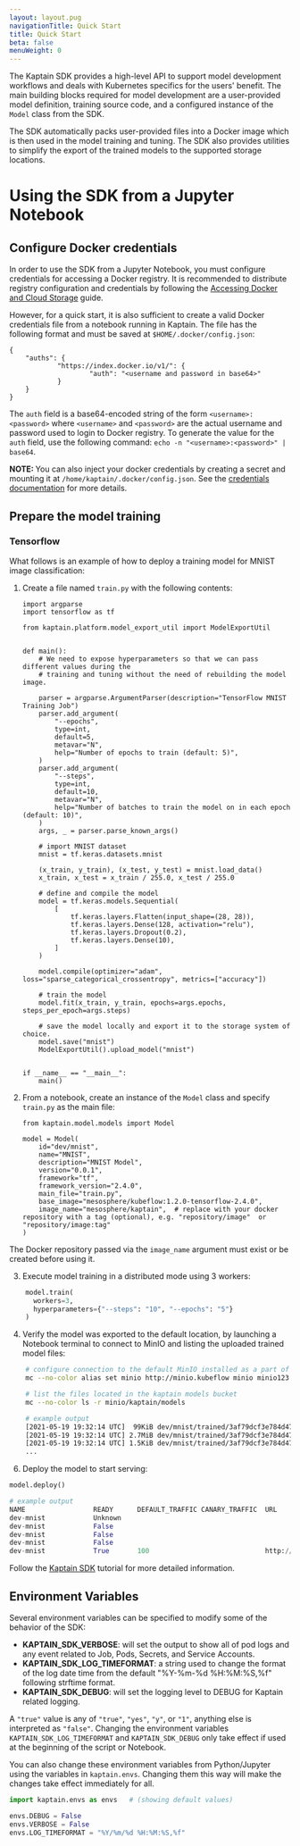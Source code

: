 ```yaml
---
layout: layout.pug
navigationTitle: Quick Start
title: Quick Start
beta: false
menuWeight: 0
---
```


The Kaptain SDK provides a high-level API to support model development workflows and deals with Kubernetes specifics for the
users' benefit. The main building blocks required for model development are a user-provided model definition,
training source code, and a configured instance of the `Model` class from the SDK.

The SDK automatically packs user-provided files into a Docker image which is then used in the model training and
tuning. The SDK also provides utilities to simplify the export of the trained models to the supported storage locations.

# Using the SDK from a Jupyter Notebook

## Configure Docker credentials

In order to use the SDK from a Jupyter Notebook, you must configure credentials for accessing a Docker
registry. It is recommended to distribute registry configuration and credentials by following the
[Accessing Docker and Cloud Storage][credentials] guide.

However, for a quick start, it is also sufficient to create a valid Docker credentials file from a notebook
running in Kaptain. The file has the following format and must be saved at `$HOME/.docker/config.json`:

    {
        "auths": {
                "https://index.docker.io/v1/": {
                        "auth": "<username and password in base64>"
                }
        }
    }

The `auth` field is a base64-encoded string of the form `<username>:<password>` where `<username>` and `<password>` are
the actual username and password used to login to Docker registry. To generate the value for the `auth` field, use the following
command: `echo -n "<username>:<password>" | base64`.

<p class="message--note">
<strong>NOTE: </strong>You can also inject your docker credentials by creating a secret and
mounting it at <code>/home/kaptain/.docker/config.json</code>.  See the <a href="../credentials/">credentials documentation</a> for more details.
</p>

## Prepare the model training

### Tensorflow

What follows is an example of how to deploy a training model for MNIST image classification:

1.  Create a file named `train.py` with the following contents:

    ```
    import argparse
    import tensorflow as tf

    from kaptain.platform.model_export_util import ModelExportUtil


    def main():
        # We need to expose hyperparameters so that we can pass different values during the
        # training and tuning without the need of rebuilding the model image.

        parser = argparse.ArgumentParser(description="TensorFlow MNIST Training Job")
        parser.add_argument(
            "--epochs",
            type=int,
            default=5,
            metavar="N",
            help="Number of epochs to train (default: 5)",
        )
        parser.add_argument(
            "--steps",
            type=int,
            default=10,
            metavar="N",
            help="Number of batches to train the model on in each epoch (default: 10)",
        )
        args, _ = parser.parse_known_args()

        # import MNIST dataset
        mnist = tf.keras.datasets.mnist

        (x_train, y_train), (x_test, y_test) = mnist.load_data()
        x_train, x_test = x_train / 255.0, x_test / 255.0

        # define and compile the model
        model = tf.keras.models.Sequential(
            [
                tf.keras.layers.Flatten(input_shape=(28, 28)),
                tf.keras.layers.Dense(128, activation="relu"),
                tf.keras.layers.Dropout(0.2),
                tf.keras.layers.Dense(10),
            ]
        )

        model.compile(optimizer="adam", loss="sparse_categorical_crossentropy", metrics=["accuracy"])

        # train the model
        model.fit(x_train, y_train, epochs=args.epochs, steps_per_epoch=args.steps)

        # save the model locally and export it to the storage system of choice.
        model.save("mnist")
        ModelExportUtil().upload_model("mnist")


    if __name__ == "__main__":
        main()
    ```

2.  From a notebook, create an instance of the `Model` class and specify
    `train.py` as the main file:

    ```
    from kaptain.model.models import Model

    model = Model(
        id="dev/mnist",
        name="MNIST",
        description="MNIST Model",
        version="0.0.1",
        framework="tf",
        framework_version="2.4.0",
        main_file="train.py",
        base_image="mesosphere/kubeflow:1.2.0-tensorflow-2.4.0",
        image_name="mesosphere/kaptain",  # replace with your docker repository with a tag (optional), e.g. "repository/image"  or "repository/image:tag"
    )
    ```

<p class="message--note">The Docker repository passed via the <code>image_name</code> argument must exist or be created before using it.</p>

3.  Execute model training in a distributed mode using 3 workers:

```python
    model.train(
      workers=3,
      hyperparameters={"--steps": "10", "--epochs": "5"}
    )
```

4. Verify the model was exported to the default location, by launching a Notebook terminal to connect to MinIO and listing the
uploaded trained model files:

```bash
    # configure connection to the default MinIO installed as a part of Kaptain
    mc --no-color alias set minio http://minio.kubeflow minio minio123

    # list the files located in the kaptain models bucket
    mc --no-color ls -r minio/kaptain/models

    # example output
    [2021-05-19 19:32:14 UTC]  99KiB dev/mnist/trained/3af79dcf3e784d4788af4973a9f30d88/0001/saved_model.pb
    [2021-05-19 19:32:14 UTC] 2.7MiB dev/mnist/trained/3af79dcf3e784d4788af4973a9f30d88/0001/variables/variables.data-00000-of-00001
    [2021-05-19 19:32:14 UTC] 1.5KiB dev/mnist/trained/3af79dcf3e784d4788af4973a9f30d88/0001/variables/variables.index
    ...
```

6.  Deploy the model to start serving:

```python
model.deploy()

# example output
NAME                 READY      DEFAULT_TRAFFIC CANARY_TRAFFIC  URL
dev-mnist            Unknown
dev-mnist            False
dev-mnist            False
dev-mnist            False
dev-mnist            True       100                             http://dev-mnist.demo.example.com
```

Follow the [Kaptain SDK][kaptain_sdk] tutorial for more detailed information.

## Environment Variables

Several environment variables can be specified to modify some of the behavior of the SDK:

- **KAPTAIN_SDK_VERBOSE**: will set the output to show all of pod logs and any event related to Job, Pods, Secrets, and
    Service Accounts.
- **KAPTAIN_SDK_LOG_TIMEFORMAT**: a string used to change the format of the log date time from the default "%Y-%m-%d
    %H:%M:%S,%f" following strftime format.
- **KAPTAIN_SDK_DEBUG**: will set the logging level to DEBUG for Kaptain related logging.

A `"true"` value is any of `"true"`, `"yes"`, `"y"`, or `"1"`, anything else is interpreted as `"false"`. Changing the environment
variables `KAPTAIN_SDK_LOG_TIMEFORMAT` and `KAPTAIN_SDK_DEBUG` only take effect if used at the beginning of the script or
Notebook.

You can also change these environment variables from Python/Jupyter using the variables in `kaptain.envs`. Changing them this way
will make the changes take effect immediately for all.

```python
import kaptain.envs as envs   # (showing default values)

envs.DEBUG = False
envs.VERBOSE = False
envs.LOG_TIMEFORMAT = "%Y/%m/%d %H:%M:%S,%f"
```
[credentials]: ../credentials/
[kaptain_sdk]: ../../../tutorials/sdk

